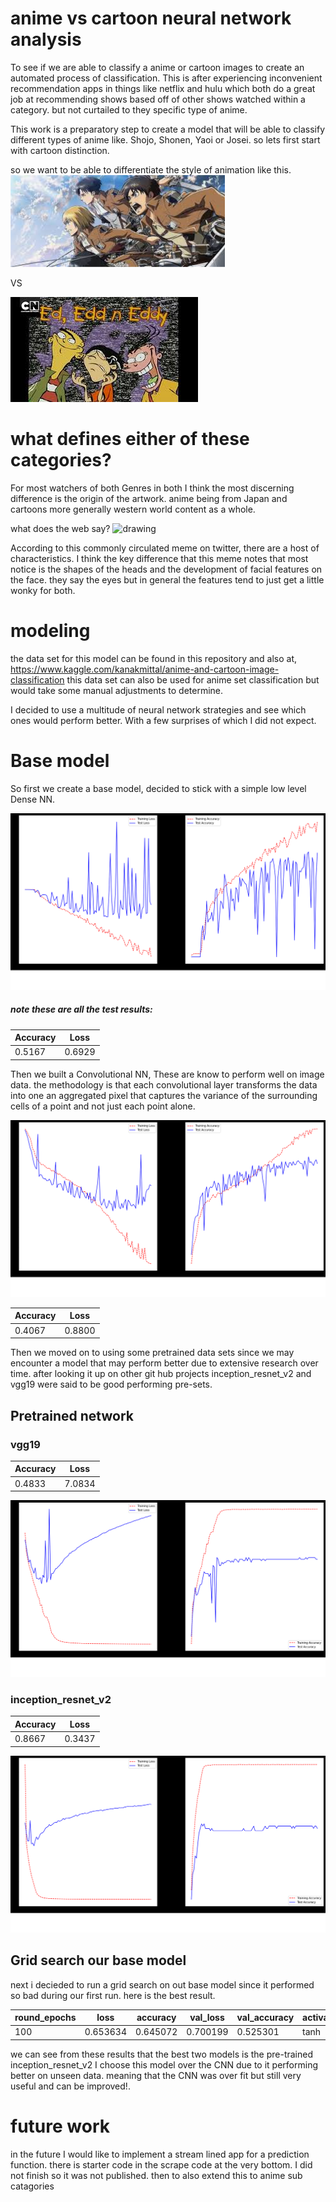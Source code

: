 # anime vs cartoon neural network analysis

To see if we are able to classify a anime or cartoon images to create an automated process of classification.  This is after experiencing inconvenient recommendation apps in things like netflix and hulu which both do a great job at recommending shows based off of other shows watched within a category. but not curtailed to they specific type of anime.

This work is a preparatory step to create a model that will be able to classify different types of anime like. Shojo, Shonen, Yaoi or Josei.  so lets first start with cartoon distinction.

so we want to be able to differentiate the style of animation like this.
![alt animu1](https://github.com/criolloprimero/to-be-animu-or-not-to-be/blob/main/archive/Training%20Data/Anime/Attack%20on%20Titan/45.png)

VS

![al cartoon](https://github.com/criolloprimero/to-be-animu-or-not-to-be/blob/main/archive/Training%20Data/Cartoon/Edd%20n%20Eddy/40.jpg)

# what defines either of these categories?

For most watchers of both Genres in both I think the most discerning difference is the origin of the artwork. anime being from Japan and cartoons more generally western world content as a whole.  

what does the web say?
<img src="http://students.expression.edu/nle/files/2016/02/f8ac3eaf4b3341a48009d2e420d75f65.jpg" alt="drawing" width="600"/>

According to this commonly circulated meme on twitter, there are a host of characteristics.  I think the key difference that this meme notes that most notice is the shapes of the heads and the development of facial  features on the face.  they say the eyes but in general the features tend to just get a little wonky for both.

# modeling
the data set for this model can be found in this repository and also at,
https://www.kaggle.com/kanakmittal/anime-and-cartoon-image-classification
this data set can also be used for anime set classification but would take some manual adjustments to determine.

I decided to use a multitude of neural network strategies and see which ones would perform better. With a few surprises of which I did not expect.

# Base model

So first we create a base model, decided to stick with a simple low level Dense NN.  

![alt bam](charts/basedense.png "model1")   

##### note these are all the test results:

|Accuracy|Loss|
|---------|---------|
|0.5167|0.6929|

Then we built a Convolutional NN, These are know to perform well on image data. the methodology is that each convolutional layer transforms the data into one an aggregated pixel that captures the variance of the surrounding cells of a point and not just each point alone.

![alt bam2](charts/cnn1.png "model1")   

|Accuracy|Loss|
|---------|---------|
|0.4067 |0.8800 |

Then we moved on to using some pretrained data sets since we may encounter a model that may perform better due to extensive research over time. after looking it up on other git hub projects inception_resnet_v2 and vgg19 were said to be good performing pre-sets.


## Pretrained network


### vgg19

|Accuracy|Loss|
|---------|---------|
|0.4833 |7.0834 |

![alt bam3](charts/pretrain1.png "model3")

### inception_resnet_v2

|Accuracy|Loss|
|---------|---------|
|0.8667 |0.3437  |


![alt bam4](charts/pretrain2.png "model4")

## Grid search our base model

next i decieded to run a grid search on out base model since it performed so bad during our first run. here is the best result.

|round_epochs|loss|accuracy|val_loss|val_accuracy|activation1|activation2|dropout|nodes1|optimizer|
|------|--------|----------|------|--------|-------|-------|------|-------|-------|
|100|	0.653634|	0.645072|	0.700199|	0.525301|	tanh|	relu|	0.1	|200|	sgd


we can see from these results that the best two models is the pre-trained inception_resnet_v2  I choose this model over the CNN due to it performing better on unseen data. meaning that the CNN was over fit but still very useful and can be improved!. 



# future work

in the future I would like to implement a stream lined app for a prediction function. there is starter code in the scrape code at the very bottom. I did not finish so it was not published.
then to also extend this to anime sub catagories
